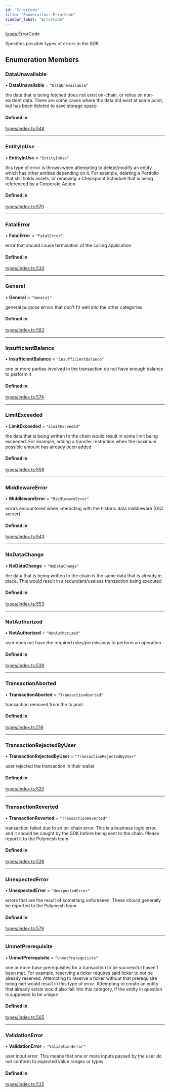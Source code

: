 ```yaml
---
id: "ErrorCode"
title: "Enumeration: ErrorCode"
sidebar_label: "ErrorCode"
---
```


[types](../../../modules/Types/Types.md).ErrorCode

Specifies possible types of errors in the SDK

## Enumeration Members

### DataUnavailable

• **DataUnavailable** = ``"DataUnavailable"``

the data that is being fetched does not exist on-chain, or relies on non-existent data. There are
  some cases where the data did exist at some point, but has been deleted to save storage space

#### Defined in

[types/index.ts:548](https://github.com/PolymeshAssociation/polymesh-sdk/blob/372a67e5d/src/types/index.ts#L548)

___

### EntityInUse

• **EntityInUse** = ``"EntityInUse"``

this type of error is thrown when attempting to delete/modify an entity which has other entities depending on it. For example, deleting
  a Portfolio that still holds assets, or removing a Checkpoint Schedule that is being referenced by a Corporate Action

#### Defined in

[types/index.ts:570](https://github.com/PolymeshAssociation/polymesh-sdk/blob/372a67e5d/src/types/index.ts#L570)

___

### FatalError

• **FatalError** = ``"FatalError"``

error that should cause termination of the calling application

#### Defined in

[types/index.ts:530](https://github.com/PolymeshAssociation/polymesh-sdk/blob/372a67e5d/src/types/index.ts#L530)

___

### General

• **General** = ``"General"``

general purpose errors that don't fit well into the other categories

#### Defined in

[types/index.ts:583](https://github.com/PolymeshAssociation/polymesh-sdk/blob/372a67e5d/src/types/index.ts#L583)

___

### InsufficientBalance

• **InsufficientBalance** = ``"InsufficientBalance"``

one or more parties involved in the transaction do not have enough balance to perform it

#### Defined in

[types/index.ts:574](https://github.com/PolymeshAssociation/polymesh-sdk/blob/372a67e5d/src/types/index.ts#L574)

___

### LimitExceeded

• **LimitExceeded** = ``"LimitExceeded"``

the data that is being written to the chain would result in some limit being exceeded. For example, adding a transfer
  restriction when the maximum possible amount has already been added

#### Defined in

[types/index.ts:558](https://github.com/PolymeshAssociation/polymesh-sdk/blob/372a67e5d/src/types/index.ts#L558)

___

### MiddlewareError

• **MiddlewareError** = ``"MiddlewareError"``

errors encountered when interacting with the historic data middleware (GQL server)

#### Defined in

[types/index.ts:543](https://github.com/PolymeshAssociation/polymesh-sdk/blob/372a67e5d/src/types/index.ts#L543)

___

### NoDataChange

• **NoDataChange** = ``"NoDataChange"``

the data that is being written to the chain is the same data that is already in place. This would result
  in a redundant/useless transaction being executed

#### Defined in

[types/index.ts:553](https://github.com/PolymeshAssociation/polymesh-sdk/blob/372a67e5d/src/types/index.ts#L553)

___

### NotAuthorized

• **NotAuthorized** = ``"NotAuthorized"``

user does not have the required roles/permissions to perform an operation

#### Defined in

[types/index.ts:539](https://github.com/PolymeshAssociation/polymesh-sdk/blob/372a67e5d/src/types/index.ts#L539)

___

### TransactionAborted

• **TransactionAborted** = ``"TransactionAborted"``

transaction removed from the tx pool

#### Defined in

[types/index.ts:516](https://github.com/PolymeshAssociation/polymesh-sdk/blob/372a67e5d/src/types/index.ts#L516)

___

### TransactionRejectedByUser

• **TransactionRejectedByUser** = ``"TransactionRejectedByUser"``

user rejected the transaction in their wallet

#### Defined in

[types/index.ts:520](https://github.com/PolymeshAssociation/polymesh-sdk/blob/372a67e5d/src/types/index.ts#L520)

___

### TransactionReverted

• **TransactionReverted** = ``"TransactionReverted"``

transaction failed due to an on-chain error. This is a business logic error,
  and it should be caught by the SDK before being sent to the chain.
  Please report it to the Polymesh team

#### Defined in

[types/index.ts:526](https://github.com/PolymeshAssociation/polymesh-sdk/blob/372a67e5d/src/types/index.ts#L526)

___

### UnexpectedError

• **UnexpectedError** = ``"UnexpectedError"``

errors that are the result of something unforeseen.
  These should generally be reported to the Polymesh team

#### Defined in

[types/index.ts:579](https://github.com/PolymeshAssociation/polymesh-sdk/blob/372a67e5d/src/types/index.ts#L579)

___

### UnmetPrerequisite

• **UnmetPrerequisite** = ``"UnmetPrerequisite"``

one or more base prerequisites for a transaction to be successful haven't been met. For example, reserving a ticker requires
  said ticker to not be already reserved. Attempting to reserve a ticker without that prerequisite being met would result in this
  type of error. Attempting to create an entity that already exists would also fall into this category,
  if the entity in question is supposed to be unique

#### Defined in

[types/index.ts:565](https://github.com/PolymeshAssociation/polymesh-sdk/blob/372a67e5d/src/types/index.ts#L565)

___

### ValidationError

• **ValidationError** = ``"ValidationError"``

user input error. This means that one or more inputs passed by the user
  do not conform to expected value ranges or types

#### Defined in

[types/index.ts:535](https://github.com/PolymeshAssociation/polymesh-sdk/blob/372a67e5d/src/types/index.ts#L535)

